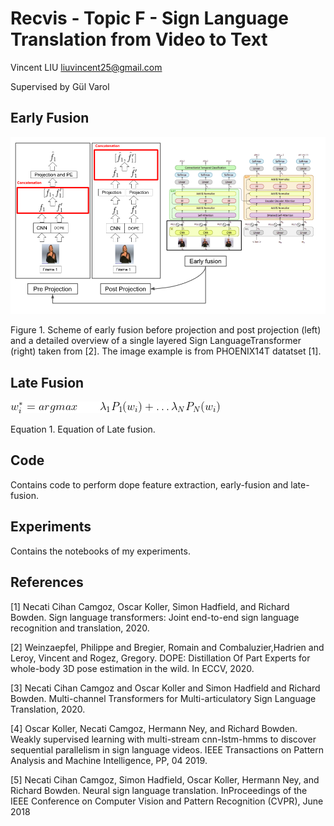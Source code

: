 # Recvis - Topic F - Sign Language Translation from Video to Text

Vincent LIU liuvincent25@gmail.com

Supervised by Gül Varol

## Early Fusion

![Early.Fusion](https://github.com/liuvince/mva-slt/blob/main/Slide/early_fusion.png)

Figure 1. Scheme of early fusion before projection and post projection (left) and a detailed overview of a single layered Sign LanguageTransformer (right) taken from [2]. The image example is from PHOENIX14T datatset [1].

## Late Fusion

![Late.Fusion](https://github.com/liuvince/mva-slt/blob/main/Slide/late_fusion.gif)

Equation 1. Equation of Late fusion.

## Code

Contains code to perform dope feature extraction, early-fusion and late-fusion.

## Experiments

Contains the notebooks of my experiments.

## References

[1]  Necati  Cihan  Camgoz,  Oscar  Koller,  Simon  Hadfield,  and Richard Bowden.  Sign language transformers:  Joint end-to-end sign language recognition and translation, 2020.

[2]  Weinzaepfel, Philippe and Bregier, Romain and Combaluzier,Hadrien and Leroy, Vincent and Rogez, Gregory. DOPE: Distillation Of Part Experts for whole-body 3D pose estimation in the wild. In ECCV, 2020.

[3]  Necati Cihan Camgoz and Oscar Koller and Simon Hadfield and Richard Bowden.  Multi-channel Transformers for Multi-articulatory Sign Language Translation, 2020.

[4]  Oscar  Koller,  Necati  Camgoz,  Hermann  Ney,  and  Richard Bowden.  Weakly supervised learning with multi-stream cnn-lstm-hmms to discover sequential parallelism in sign language videos. IEEE Transactions on Pattern Analysis and Machine Intelligence, PP, 04 2019.

[5] Necati  Cihan  Camgoz,  Simon  Hadfield,  Oscar  Koller,  Hermann Ney, and Richard Bowden. Neural sign language translation.  InProceedings of the IEEE Conference on Computer Vision and Pattern Recognition (CVPR), June 2018

